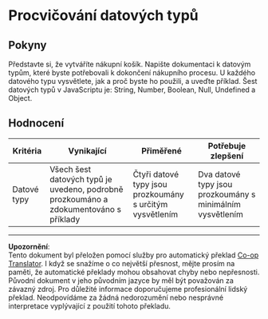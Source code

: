 <!--
CO_OP_TRANSLATOR_METADATA:
{
  "original_hash": "de0ec12c337394806425c7fd2f003b62",
  "translation_date": "2025-10-03T10:36:31+00:00",
  "source_file": "2-js-basics/1-data-types/assignment.md",
  "language_code": "cs"
}
-->
# Procvičování datových typů

## Pokyny

Představte si, že vytváříte nákupní košík. Napište dokumentaci k datovým typům, které byste potřebovali k dokončení nákupního procesu. U každého datového typu vysvětlete, jak a proč byste ho použili, a uveďte příklad. Šest datových typů v JavaScriptu je: String, Number, Boolean, Null, Undefined a Object.

## Hodnocení

Kritéria | Vynikající | Přiměřené | Potřebuje zlepšení
--- | --- | --- | --- |
Datové typy | Všech šest datových typů je uvedeno, podrobně prozkoumáno a zdokumentováno s příklady | Čtyři datové typy jsou prozkoumány s určitým vysvětlením | Dva datové typy jsou prozkoumány s minimálním vysvětlením |

---

**Upozornění**:  
Tento dokument byl přeložen pomocí služby pro automatický překlad [Co-op Translator](https://github.com/Azure/co-op-translator). I když se snažíme o co největší přesnost, mějte prosím na paměti, že automatické překlady mohou obsahovat chyby nebo nepřesnosti. Původní dokument v jeho původním jazyce by měl být považován za závazný zdroj. Pro důležité informace doporučujeme profesionální lidský překlad. Neodpovídáme za žádná nedorozumění nebo nesprávné interpretace vyplývající z použití tohoto překladu.